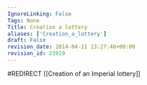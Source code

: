 ```yaml
---
IgnoreLinking: False
Tags: None
Title: Creation a lottery
aliases: ['Creation_a_lottery']
draft: False
revision_date: 2014-04-11 13:27:46+00:00
revision_id: 23919
---
```


#REDIRECT [[Creation of an Imperial lottery]]
